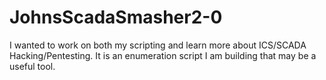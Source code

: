 # JohnsScadaSmasher2-0
I wanted to work on both my scripting and learn more about ICS/SCADA Hacking/Pentesting. It is an enumeration script I am building that may be a useful tool. 
